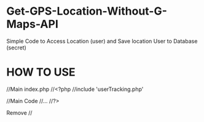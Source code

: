 # Get-GPS-Location-Without-G-Maps-API
Simple Code to Access Location (user)  and Save location User to Database (secret)


# HOW TO USE

//Main index.php
//<?php
//include 'userTracking.php'

//Main Code 
//...
//?>

Remove //

